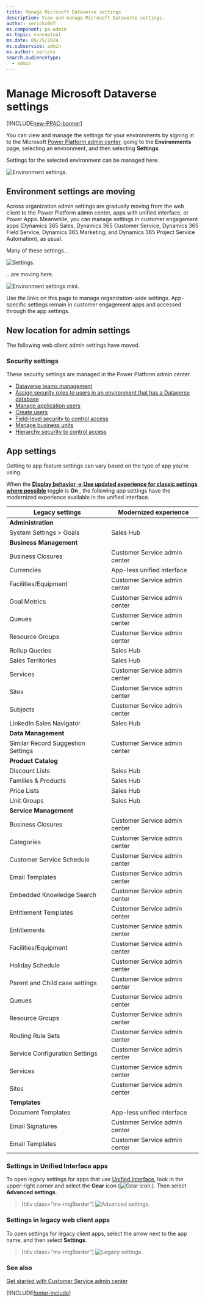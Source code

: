 ```yaml
---
title: Manage Microsoft Dataverse settings 
description: View and manage Microsoft Dataverse settings.
author: sericks007
ms.component: pa-admin
ms.topic: conceptual
ms.date: 09/25/2024
ms.subservice: admin
ms.author: sericks
search.audienceType: 
  - admin
---
```

# Manage Microsoft Dataverse settings

[!INCLUDE[new-PPAC-banner](~/includes/new-PPAC-banner.md)]

You can view and manage the settings for your environments by signing in to the Microsoft [Power Platform admin center](https://admin.powerplatform.microsoft.com), going to the **Environments** page, selecting an environment, and then selecting **Settings**.

Settings for the selected environment can be managed here.

![Environment settings.](media/environment-settings.png)

## Environment settings are moving
Across organization admin settings are gradually moving from the web client to the Power Platform admin center, apps with unified interface, or Power Apps. Meanwhile, you can manage settings in customer engagement apps (Dynamics 365 Sales, Dynamics 365 Customer Service, Dynamics 365 Field Service, Dynamics 365 Marketing, and Dynamics 365 Project Service Automation), as usual.

Many of these settings...

![Settings.](./media/old-settings.png)

...are moving here.

![Environment settings mini.](media/environment-settings-mini.png)

Use the links on this page to manage organization-wide settings. App-specific settings remain in customer engagement apps and accessed through the app settings. 

## New location for admin settings
The following web client admin settings have moved.

### Security settings

These security settings are managed in the Power Platform admin center.

- [Dataverse teams management](manage-teams.md)
- [Assign security roles to users in an environment that has a Dataverse database](database-security-configure.md#assign-security-roles-to-users-in-an-environment-that-has-a-dataverse-database)
- [Manage application users](manage-application-users.md)
- [Create users](create-users.md)
- [Field-level security to control access](field-level-security.md)
- [Manage business units](create-edit-business-units.md)
- [Hierarchy security to control access](hierarchy-security.md)

## App settings

Getting to app feature settings can vary based on the type of app you're using. 

When the **[Display behavior -> Use updated experience for classic settings where possible](settings-behavior.md)** toggle is **On** , the following app settings have the modernized experience available in the unified interface. 

| Legacy settings | Modernized experience  |
|--- | --- | 
|**Administration** ||
| System Settings > Goals | Sales Hub|
|**Business Management**  ||
| Business Closures    | Customer Service admin center|
| Currencies           | App-less unified interface|
| Facilities/Equipment | Customer Service admin center|
| Goal Metrics        | Customer Service admin center|
| Queues              | Customer Service admin center|
| Resource Groups     | Customer Service admin center|
| Rollup Queries      | Sales Hub |
| Sales Territories   | Sales Hub |
| Services            | Customer Service admin center|
| Sites               | Customer Service admin center|
| Subjects            | Customer Service admin center|
| LinkedIn Sales Navigator |  Sales Hub     |
| **Data Management** | |
| Similar Record Suggestion Settings | Customer Service admin center|
| **Product Catalog** | |
|  Discount Lists     | Sales Hub|
|  Families & Products| Sales Hub|
|  Price Lists        | Sales Hub|
|  Unit Groups        | Sales Hub|
| **Service Management** | |
| Business Closures   | Customer Service admin center| 
| Categories          | Customer Service admin center|
| Customer Service Schedule | Customer Service admin center|
| Email Templates     | Customer Service admin center|
| Embedded Knowledge Search | Customer Service admin center|
| Entitlement Templates | Customer Service admin center|
| Entitlements         | Customer Service admin center|
| Facilities/Equipment | Customer Service admin center|
| Holiday Schedule     | Customer Service admin center|
| Parent and Child case settings | Customer Service admin center|
| Queues               | Customer Service admin center|
| Resource Groups      | Customer Service admin center|
| Routing Rule Sets    | Customer Service admin center|
| Service Configuration Settings | Customer Service admin center|
| Services             | Customer Service admin center|
| Sites                | Customer Service admin center|
|**Templates** | |
| Document Templates   | App-less unified interface|
| Email Signatures     | Customer Service admin center|
| Email Templates      | Customer Service admin center|


### Settings in Unified Interface apps

To open legacy settings for apps that use [Unified Interface](about-unified-interface.md), look in the upper-right corner and select the **Gear** icon (![Gear icon.](media/selection-rule-gear-button.png)). Then select **Advanced settings**. 

> [!div class="mx-imgBorder"] 
> ![Advanced settings.](media/advanced-settings.png "Advanced settings")

### Settings in legacy web client apps

To open settings for legacy client apps, select the arrow next to the app name, and then select **Settings**. 

> [!div class="mx-imgBorder"] 
> ![Legacy settings.](media/legacy-settings.png "Legacy settings")

### See also
[Get started with Customer Service admin center](/dynamics365/customer-service/cs-admin-center)



[!INCLUDE[footer-include](../includes/footer-banner.md)]
